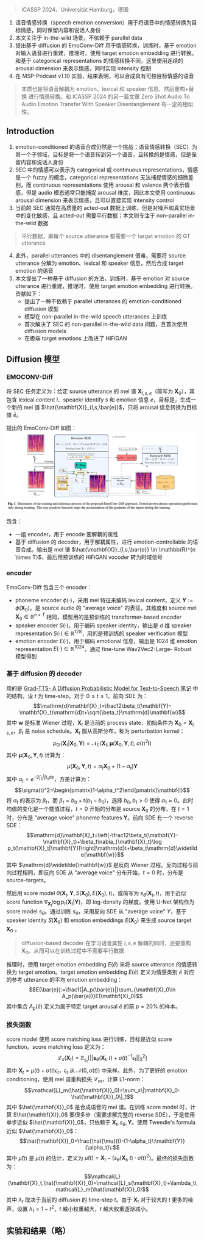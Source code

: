 > ICASSP 2024，Universität Hamburg，德国

1. 语音情感转换（speech emotion conversion）用于将语音中的情感转换为目标情感，同时保留内容和说话人身份
2. 本文关注于 in-the-wild 场景，不依赖于 parallel data
3. 提出基于 diffusion 的 EmoConv-Diff 用于情感转换，训练时，基于 emotion 对输入语音进行重建，推理时，使用 target emotion embedding 进行转换。和基于 categorical representations 的情感转换不同，这里使用连续的 arousal dimension 来表示情感，同时实现 intensity 控制
4. 在 MSP-Podcast v1.10 实验，结果表明，可以合成具有可控目标情感的语音

> 本质也是将语音解耦为 emotion、lexical 和 speaker 信息，然后重构+替换 进行情感转换。和 ICASSP 2024 的另一篇文章 Zero Shot Audio To Audio Emotion Transfer With Speaker Disentanglement 有一定的相似性。

## Introduction

1. emotion-conditioned 的语音合成仍然是一个挑战；语音情感转换（SEC）为其一个子领域，目标是将一个语音转到另一个语音，且转换的是情感，但是保留内容和说话人身份
2. SEC 中的情感可以表示为 categorical 或 continuous representations，情感是一个 fuzzy 的概念，categorical representations 无法捕捉情感的细微差别，而 continuous representations 使用 arousal 和 valence 两个表示情感，但是 audio 模态通常只能捕捉 arousal 维度，因此本文使用 continuous arousal dimension 来表示情感，且可以直接实现 intensity control
3. 当前的 SEC 通常在高质量的 acted-out 数据上训练，但是对噪声和真实场景中的变化敏感，且 acted-out 需要平行数据；本文则专注于 non-parallel in-the-wild 数据
> 平行数据，即每个 source utterance 都需要一个 target emotion 的 GT utterance
4. 此外，parallel utterances 中的 disentanglement 很难，需要将 source utterance 分解为 emotion、lexical 和 speaker 信息，然后合成 target emotion 的语音
5. 本文提出了一种基于 diffusion 的方法，训练时，基于 emotion 对 source utterance 进行重建，推理时，使用 target emotion embedding 进行转换。贡献如下：
    + 提出了一种不依赖于 parallel utterances 的 emotion-conditioned diffusion 模型
    + 模型在 non-parallel in-the-wild speech utterances 上训练
    + 首次解决了 SEC 的 non-parallel in-the-wild data 问题，且首次使用 diffusion models
    + 在极端 target emotions 上改进了 HiFiGAN

## Diffusion 模型

### EMOCONV-Diff

将 SEC 任务定义为：给定 source utterance 的 mel 谱 $\mathbf{X}_{l,s,e}$（简写为 $\mathbf{X}_{0}$），其包含 lexical content $l$、speaekr identify $s$ 和 emotion 信息 $e$，目标是，生成一个新的 mel 谱 $\hat{\mathbf{X}}_{l,s,\bar{e}}$，只将 arousal 信息转换为目标值 $\bar{e}$。

提出的 EmoConv-Diff 如图：
![](image/Pasted%20image%2020240411160813.png)

包含：
+ 一组 encoder，用于 encode 要解耦的属性
+ 基于 diffusion 的 decoder，用于解耦属性，进行 emotion-controllable 的语音合成。输出是 mel 谱 $\hat{\mathbf{X}}_{l,s,\bar{e}} \in \mathbb{R}^{n \times T}$，最后用预训练的 HiFiGAN vocoder 转为时域信号

### encoder

EmoConv-Diff 包含三个 encoder：
+ phoneme encoder $\phi(\cdot)$，采用 mel 特征来编码 lexical content，定义 $\mathbf{Y} := \phi(\mathbf{X}_0)$，是 source audio 的 "average voice" 的表征，其维度和 source mel $\mathbf{X}_0 \in \mathbb{R}^{n \times T}$ 相同，模型用的是预训练的 transformer-based encoder
+ speaker encoder $S(\cdot)$，用于编码 speaker identity，输出是 $d$ 维 speaker representation $S(\cdot) \in \mathbb{R}^{128}$，用的是预训练的 speaker verification 模型
+ emotion encoder $E(\cdot)$，用于编码 emotional 信息，输出是 $1024$ 维 emotion representation $E(\cdot) \in \mathbb{R}^{1024}$，通过 fine-tune Wav2Vec2-Large- Robust 模型得到

### 基于 diffusion 的 decoder

用的是 [Grad-TTS- A Diffusion Probabilistic Model for Text-to-Speech 笔记](../Grad-TTS-%20A%20Diffusion%20Probabilistic%20Model%20for%20Text-to-Speech%20笔记.md) 中的结构，设 $t$ 为 time-step。对于 $0 \leq t \leq 1$，前向 SDE 为：
$$\mathrm{d}\mathbf{X}_t=\frac12\beta_t(\mathbf{Y}-\mathbf{X}_t)\mathrm{d}t+\sqrt{\beta_t}\mathrm{d}\mathbf{w}$$
其中 $\mathbf{w}$ 是标准 Wiener 过程，$\mathbf{X}_t$ 是当前的 process state，初始条件为 $\mathbf{X}_0 = \mathbf{X}_{l,s,e}$，$\beta_t$ 是 noise schedule。$\mathbf{X}_t$ 服从高斯分布，称为 perturbation kernel：
$$p_{0t}(\mathbf{X}_t|\mathbf{X}_0,\mathbf{Y})=\mathcal{N}_{\mathbb{C}}\left(\mathbf{X}_t;\boldsymbol{\mu}(\mathbf{X}_0,\mathbf{Y},t),\sigma(t)^2\mathbf{I}\right)$$
其中 $\boldsymbol{\mu}(\mathbf{X}_0,\mathbf{Y},t)$ 计算为：
$$\mu(\mathbf{X}_0,\mathbf{Y},t)=\alpha_t\mathbf{X}_0+\left(1-\alpha_t\right)\mathbf{Y}$$
其中 $\alpha_t = e^{-2\int_0^t\beta_s\mathrm{d}s}$，方差计算为：
$$\sigma(t)^2=\begin{pmatrix}1-\alpha_t^2\end{pmatrix}\mathbf{I}$$
将 $\alpha_t$ 的表示为 $\beta_t$，而 $\beta_t = b_0 + t(b_1 - b_0)$，选择 $b_0, b_1 > 0$ 使得 $\alpha_1 \approx 0$。此时均值的变化是一个插值过程，$t = 0$ 开始的分布是 source $\mathbf{X}_0$ 的分布，在 $t = 1$ 时，分布是 "average voice" phoneme features $\mathbf{Y}$。前向 SDE 有一个 reverse SDE：
$$\mathrm{d}\mathbf{X}_t=\left[-\frac12\beta_t(\mathbf{Y}-\mathbf{X}_t)+\beta_t\nabla_{\mathbf{X}_t}\log p_t(\mathbf{X}_t|\mathbf{Y})\right]\mathrm{d}t+\beta_t\mathrm{d}\widetilde{\mathbf{w}}$$
其中 $\mathrm{d}\widetilde{\mathbf{w}}$ 是反向 Wiener 过程。反向过程与前向过程相同，即反向 SDE 从 "average voice" 分布开始，$t = 0$ 时，分布是 source-targets。

然后用 score model $\theta(\mathbf{X}_t,\mathbf{Y},S(\mathbf{X}_0),E(\mathbf{X}_0),t)$，或简写为 $s_{\theta}(\mathbf{X}_t,t)$，用于近似 score function $\nabla_{\mathbf{X}_t}\log p_t(\mathbf{X}_t|\mathbf{Y})$，即 log-density 的梯度。使用 U-Net 架构作为 score model $s_{\theta}$。通过训练 $s_{\theta}$，采用反向 SDE 从 "average voice" $Y$，基于 speaker identity $S(\mathbf{X}_0)$ 和 emotion embeddings $E(\mathbf{X}_0)$ 来生成 source target $\mathbf{X}_0$ 。
> diffusion-based decoder 在学习语音属性 $l, s, e$ 解耦的同时，还要重构 $\mathbf{X}_0$。从而可以在训练过程中不需要平行数据

推理时，使用 target emotion embedding $E(\bar{e})$ 来将 source utterance 的情感转换为 target emotion。target emotion embedding $E(\bar{e})$ 定义为情感类别 $\bar{e}$ 对应的参考 utterance 的平均 emotion embedding：
$$E(\bar{e}):=\frac1{|A_p(\bar{e})|}\sum_{\mathbf{X}_0\in A_p(\bar{e})}E(\mathbf{X}_0)$$
其中集合 $A_p(\bar{e})$ 定义为属于特定 target arousal $\bar{e}$ 的前 $p = 20\%$ 的样本。

### 损失函数

score model 使用 score matching loss 进行训练，目标是近似 score function。score matching loss 定义为：
$$\mathcal{L}_s(\mathbf{X}_t)=\mathbb{E}_{\epsilon_t}\left[||\mathbf{s}_\theta(\mathbf{X}_t,t)+\sigma(t)^{-1}\epsilon_t||_2^2\right]$$
其中 $\mathbf{X}_t = \mu(t) + \sigma(t)\epsilon_t$，$\epsilon_t$ 从 $\mathcal{N}(0,\sigma(t))$ 中采样。此外，为了更好的 emotion conditioning，使用 mel 谱重构损失 $\mathcal{L}_m$，计算 L1-norm：
$$\mathcal{L}_m(\hat{\mathbf{X}}_0)=\sum_x\|\mathbf{X}_0-\hat{\mathbf{X}}_0\|_1$$
其中 $\hat{\mathbf{X}}_0$ 是合成语音的 mel 谱。在训练 score model 时，计算 $\hat{\mathbf{X}}_0$ 要很多步（需要求解完整的 reverse SDE），于是使用单步近似 $\hat{\mathbf{X}}_0$，只依赖于 $\mathbf{X}_t, s_{\theta}, \mathbf{Y}$。使用 Tweedie's formula 近似 $\hat{\mathbf{X}}_0$：
$$\hat{\mathbf{X}}_0=\frac{\hat{\mu}(t)-(1-\alpha_t)\:\mathbf{Y}}{\alpha_t}\:$$
其中 $\hat{\mu}(t)$ 是 $\mu(t)$ 的估计，定义为 $\hat{\mu}(t) = \mathbf{X}_t - (s_{\theta}(\mathbf{X}_t,t) \cdot \sigma(t)^2)$。最终的损失函数为：
$$\mathcal{L}(\mathbf{X}_t,\hat{\mathbf{X}}_0)=\mathcal{L}_s(\mathbf{X}_t)+\lambda_t\mathcal{L}_m(\hat{\mathbf{X}}_0)$$
其中 $\lambda_t$ 取决于当前的 diffusion 的 time-step $t$。由于 $\mathbf{X}_t$ 对于较大的 $t$ 更多的噪声，设置 $\lambda_t = 1 - t^2$，$t$ 越小权重越大，$t$ 越大权重逐渐减小。

## 实验和结果（略）
